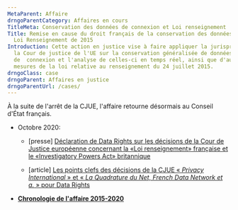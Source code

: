 ```yaml
---
MetaParent: Affaire
drngoParentCategory: Affaires en cours
TitleMeta: Conservation des données de connexion et Loi renseignement
Title: Remise en cause du droit français de la conservation des données et de la
  Loi Renseignement de 2015
Introduction: Cette action en justice vise à faire appliquer la jurisprudence de
  la Cour de justice de l'UE sur la conservation généralisée de données
  de  connexion et l'analyse de celles-ci en temps réel, ainsi que d'autres
  mesures de la loi relative au renseignement du 24 juillet 2015.
drngoClass: case
drngoParent: Affaires en justice
drngoParentUrl: /cases/
---
```


À la suite de l'arrêt de la CJUE, l'affaire retourne désormais au Conseil d'État français. 


 - Octobre 2020:
 
     * [presse] [Déclaration de Data Rights sur les décisions de la Cour de Justice européenne concernant la «Loi renseignement» française et le «Investigatory Powers Act» britannique](/news/2020-10-06-eucj-mass-surveillance-data-retention/)

      * [article] [Les points clefs des décisions de la CJUE «&nbsp;<em>Privacy International</em>&nbsp;» et «&nbsp;<em>La Quadrature du Net, French Data Network et a.</em>&nbsp;» pour Data Rights](2020-10-eucj-takeaways)

 - **[Chronologie de l'affaire 2015-2020](timeline)**

